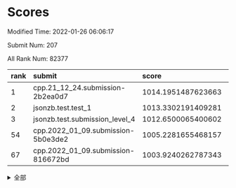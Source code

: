 # Scores

Modified Time: 2022-01-26 06:06:17

Submit Num: 207

All Rank Num: 82377

| rank |               submit               |       score        |       sigma        | pk_num |
| :--- | :--------------------------------- | :----------------- | :----------------- | :----- |
| 1    | cpp.21_12_24.submission-2b2ea0d7   | 1014.1951487623663 | 0.8002475134078083 | 1590   |
| 2    | jsonzb.test.test_1                 | 1013.3302191409281 | 0.8406312638330588 | 1594   |
| 3    | jsonzb.test.submission_level_4     | 1012.6500065400602 | 0.823304499556063  | 1593   |
| 54   | cpp.2022_01_09.submission-5b0e3de2 | 1005.2281655468157 | 0.7260623164131609 | 1591   |
| 67   | cpp.2022_01_09.submission-816672bd | 1003.9240262787343 | 0.7119538345411197 | 1594   |


<details>
<summary>全部</summary>

| rank |                 submit                 |       score        |       sigma        | pk_num |
| :--- | :------------------------------------- | :----------------- | :----------------- | :----- |
| 1    | cpp.21_12_24.submission-2b2ea0d7       | 1014.1951487623663 | 0.8002475134078083 | 1590   |
| 2    | jsonzb.test.test_1                     | 1013.3302191409281 | 0.8406312638330588 | 1594   |
| 3    | jsonzb.test.submission_level_4         | 1012.6500065400602 | 0.823304499556063  | 1593   |
| 4    | gobigger.level_3.submission_level_3_40 | 1011.4676265587274 | 0.7823319972462102 | 1591   |
| 5    | gobigger.level_3.submission_level_3_32 | 1011.2508038760548 | 0.7555155767608841 | 1587   |
| 6    | gobigger.level_3.submission_level_3_33 | 1011.1761791070152 | 0.7860501156867296 | 1593   |
| 7    | gobigger.level_3.submission_level_3_19 | 1011.1381217160732 | 0.7884606934177872 | 1585   |
| 8    | gobigger.level_3.submission_level_3_35 | 1010.970035655211  | 0.757958296947864  | 1589   |
| 9    | gobigger.level_3.submission_level_3_26 | 1010.8726042463144 | 0.7450248521383154 | 1591   |
| 10   | gobigger.level_3.submission_level_3_10 | 1010.8705045680355 | 0.7717544040023606 | 1590   |
| 11   | gobigger.level_3.submission_level_3_18 | 1010.7559866719389 | 0.7795413504934883 | 1597   |
| 12   | gobigger.level_3.submission_level_3_47 | 1010.7218811125705 | 0.7646667404922747 | 1587   |
| 13   | gobigger.level_3.submission_level_3_34 | 1010.6265358722986 | 0.7513149232940873 | 1594   |
| 14   | gobigger.level_3.submission_level_3_14 | 1010.5814626639782 | 0.7506973054093437 | 1598   |
| 15   | gobigger.level_3.submission_level_3_38 | 1010.5759481786238 | 0.7662807654665337 | 1586   |
| 16   | gobigger.level_3.submission_level_3_41 | 1010.5596828431753 | 0.7683863725767607 | 1593   |
| 17   | gobigger.level_3.submission_level_3_3  | 1010.5585825554795 | 0.759614761449392  | 1595   |
| 18   | gobigger.level_3.submission_level_3_25 | 1010.4082095901588 | 0.7930537090375317 | 1589   |
| 19   | gobigger.level_3.submission_level_3_45 | 1010.3964905113977 | 0.7778190553469039 | 1587   |
| 20   | gobigger.level_3.submission_level_3_16 | 1010.3440260559214 | 0.7920013776277606 | 1596   |
| 21   | gobigger.level_3.submission_level_3_9  | 1010.3212768031162 | 0.753067947925307  | 1589   |
| 22   | gobigger.level_3.submission_level_3_29 | 1010.2732262550891 | 0.7671114592512902 | 1597   |
| 23   | gobigger.level_3.submission_level_3_30 | 1010.262252385572  | 0.7762860312578982 | 1588   |
| 24   | gobigger.level_3.submission_level_3_46 | 1010.2600650690207 | 0.7567295301091637 | 1590   |
| 25   | gobigger.level_3.submission_level_3_43 | 1010.2340459866946 | 0.7562051284865295 | 1599   |
| 26   | gobigger.level_3.submission_level_3_6  | 1010.2081395583216 | 0.7684305403105628 | 1592   |
| 27   | gobigger.level_3.submission_level_3_7  | 1010.083022343166  | 0.7513972832878281 | 1584   |
| 28   | gobigger.level_3.submission_level_3_20 | 1009.9443282551455 | 0.7489159440050737 | 1592   |
| 29   | gobigger.level_3.submission_level_3_28 | 1009.9367560652196 | 0.7501297618929973 | 1593   |
| 30   | gobigger.level_3.submission_level_3_42 | 1009.9134642844106 | 0.7478950989607469 | 1590   |
| 31   | gobigger.level_3.submission_level_3_49 | 1009.8503291801335 | 0.7823391751048167 | 1584   |
| 32   | gobigger.level_3.submission_level_3_31 | 1009.8371325842437 | 0.7598473825705481 | 1597   |
| 33   | gobigger.level_3.submission_level_3_12 | 1009.8296729310478 | 0.7573894353788599 | 1594   |
| 34   | gobigger.level_3.submission_level_3_37 | 1009.7942513910023 | 0.7663373974654059 | 1592   |
| 35   | gobigger.level_3.submission_level_3_23 | 1009.7680992242604 | 0.7581304036252716 | 1593   |
| 36   | gobigger.level_3.submission_level_3_27 | 1009.7520877717366 | 0.7609912815449155 | 1592   |
| 37   | gobigger.level_3.submission_level_3_44 | 1009.7078001885016 | 0.7269201744160447 | 1592   |
| 38   | gobigger.level_3.submission_level_3_36 | 1009.6568019117752 | 0.7744234212680537 | 1596   |
| 39   | gobigger.level_3.submission_level_3_22 | 1009.5947865358285 | 0.7491338210693298 | 1590   |
| 40   | gobigger.level_3.submission_level_3_48 | 1009.4850657024858 | 0.7587313174507614 | 1589   |
| 41   | gobigger.level_3.submission_level_3_4  | 1009.4753734571534 | 0.7653407288186298 | 1591   |
| 42   | gobigger.level_3.submission_level_3_5  | 1009.4481517518641 | 0.7703692919164306 | 1598   |
| 43   | gobigger.level_3.submission_level_3_24 | 1009.4302980640293 | 0.7500598858634084 | 1586   |
| 44   | gobigger.level_3.submission_level_3_21 | 1009.3904813162526 | 0.7620926395572762 | 1592   |
| 45   | gobigger.level_3.submission_level_3_2  | 1009.3383177708574 | 0.7480384281117061 | 1587   |
| 46   | gobigger.level_3.submission_level_3_0  | 1009.1253354450174 | 0.7415897184081854 | 1588   |
| 47   | gobigger.level_3.submission_level_3_39 | 1009.1191128194696 | 0.7487990014801125 | 1589   |
| 48   | gobigger.level_3.submission_level_3_1  | 1009.0208332860268 | 0.7662099545881781 | 1595   |
| 49   | gobigger.level_3.submission_level_3_8  | 1008.8329787109204 | 0.7487821088914904 | 1594   |
| 50   | gobigger.level_3.submission_level_3_11 | 1008.7791614261517 | 0.740736865317622  | 1595   |
| 51   | gobigger.level_3.submission_level_3_13 | 1008.3213714618344 | 0.7287349032153204 | 1590   |
| 52   | gobigger.level_3.submission_level_3_15 | 1008.2039677581491 | 0.7530958641511831 | 1588   |
| 53   | gobigger.level_3.submission_level_3_17 | 1007.7553596125462 | 0.7378234728595439 | 1590   |
| 54   | cpp.2022_01_09.submission-5b0e3de2     | 1005.2281655468157 | 0.7260623164131609 | 1591   |
| 55   | gobigger.level_1.submission_level_1_7  | 1005.0706446479685 | 0.7218296053899859 | 1595   |
| 56   | gobigger.level_1.submission_level_1_31 | 1004.707166908855  | 0.7257011731214884 | 1590   |
| 57   | gobigger.level_1.submission_level_1_22 | 1004.4240010562866 | 0.7270695055702945 | 1591   |
| 58   | gobigger.level_1.submission_level_1_19 | 1004.3820576036031 | 0.7268939432679303 | 1598   |
| 59   | gobigger.level_1.submission_level_1_11 | 1004.3422878855943 | 0.7247624210559298 | 1595   |
| 60   | gobigger.level_1.submission_level_1_36 | 1004.2220393024378 | 0.7190330241805845 | 1593   |
| 61   | gobigger.level_1.submission_level_1_41 | 1004.2115432294842 | 0.7038047151679665 | 1591   |
| 62   | gobigger.level_1.submission_level_1_29 | 1004.1788385891108 | 0.7338866390518178 | 1591   |
| 63   | gobigger.level_1.submission_level_1_43 | 1004.1415407940191 | 0.7161603032923957 | 1591   |
| 64   | gobigger.level_1.submission_level_1_16 | 1004.0809778977242 | 0.7236377400419159 | 1591   |
| 65   | gobigger.level_1.submission_level_1_42 | 1004.0488312120762 | 0.7167080635035148 | 1594   |
| 66   | gobigger.level_1.submission_level_1_21 | 1003.9501793419197 | 0.7173784181069105 | 1588   |
| 67   | cpp.2022_01_09.submission-816672bd     | 1003.9240262787343 | 0.7119538345411197 | 1594   |
| 68   | gobigger.level_1.submission_level_1_12 | 1003.8603317274483 | 0.7120609392553009 | 1594   |
| 69   | gobigger.level_1.submission_level_1_13 | 1003.8554871956446 | 0.7119754481379621 | 1593   |
| 70   | gobigger.level_1.submission_level_1_2  | 1003.7737229152448 | 0.7126547418823065 | 1595   |
| 71   | gobigger.level_1.submission_level_1_6  | 1003.7522939168875 | 0.7207880448439262 | 1594   |
| 72   | gobigger.level_1.submission_level_1_37 | 1003.666704881595  | 0.7119393500818196 | 1595   |
| 73   | gobigger.level_1.submission_level_1_45 | 1003.6527043734045 | 0.7127996488358053 | 1587   |
| 74   | gobigger.level_1.submission_level_1_28 | 1003.5949288468397 | 0.7099891545815938 | 1584   |
| 75   | gobigger.level_1.submission_level_1_30 | 1003.5314223590209 | 0.7074447336822902 | 1591   |
| 76   | gobigger.level_1.submission_level_1_35 | 1003.4699981387728 | 0.7356420852492236 | 1596   |
| 77   | gobigger.level_1.submission_level_1_17 | 1003.4228683524926 | 0.7227717187989349 | 1598   |
| 78   | gobigger.level_1.submission_level_1_3  | 1003.394586761875  | 0.7309342898649068 | 1589   |
| 79   | gobigger.level_1.submission_level_1_15 | 1003.3812940315366 | 0.7078705622808643 | 1587   |
| 80   | gobigger.level_1.submission_level_1_24 | 1003.3675733261966 | 0.714570903843321  | 1594   |
| 81   | gobigger.level_1.submission_level_1_47 | 1003.3649210971827 | 0.7146177223723142 | 1591   |
| 82   | gobigger.level_1.submission_level_1_20 | 1003.3638485012181 | 0.7085270811401045 | 1591   |
| 83   | gobigger.level_1.submission_level_1_25 | 1003.3335396163229 | 0.7087771151456375 | 1587   |
| 84   | gobigger.level_1.submission_level_1_34 | 1003.3312210228373 | 0.7168820137568171 | 1592   |
| 85   | gobigger.level_1.submission_level_1_18 | 1003.2887723395702 | 0.7152619374097481 | 1584   |
| 86   | gobigger.level_1.submission_level_1_32 | 1003.1925438947987 | 0.7287464222937371 | 1588   |
| 87   | gobigger.level_1.submission_level_1_4  | 1003.1229817614599 | 0.720989327243953  | 1593   |
| 88   | gobigger.level_1.submission_level_1_27 | 1003.0259739328648 | 0.7289798870084514 | 1592   |
| 89   | gobigger.level_1.submission_level_1_46 | 1003.0178648682322 | 0.7164313012031651 | 1589   |
| 90   | gobigger.level_1.submission_level_1_0  | 1002.891419276833  | 0.7194290362186133 | 1593   |
| 91   | gobigger.level_1.submission_level_1_23 | 1002.8148357912115 | 0.7274342352461424 | 1593   |
| 92   | gobigger.level_1.submission_level_1_38 | 1002.6949626494577 | 0.7215917617135177 | 1596   |
| 93   | gobigger.level_1.submission_level_1_26 | 1002.6706313786002 | 0.7201058309399812 | 1594   |
| 94   | gobigger.level_1.submission_level_1_40 | 1002.574565981665  | 0.7086077300344441 | 1595   |
| 95   | gobigger.level_1.submission_level_1_44 | 1002.4359563719247 | 0.7127288780230736 | 1595   |
| 96   | gobigger.level_1.submission_level_1_14 | 1002.4064552387388 | 0.7111766873786756 | 1592   |
| 97   | gobigger.level_1.submission_level_1_33 | 1002.3540613888414 | 0.7322571924034794 | 1590   |
| 98   | gobigger.level_1.submission_level_1_48 | 1002.2876363772604 | 0.7205346768840415 | 1588   |
| 99   | gobigger.level_1.submission_level_1_10 | 1002.2740744659927 | 0.7105459416890884 | 1591   |
| 100  | gobigger.level_1.submission_level_1_9  | 1002.2422322221427 | 0.7245623556527737 | 1589   |
| 101  | gobigger.level_1.submission_level_1_39 | 1002.1868037672497 | 0.7035851939393208 | 1591   |
| 102  | gobigger.level_1.submission_level_1_1  | 1001.8312889347916 | 0.7104486995176568 | 1595   |
| 103  | gobigger.level_1.submission_level_1_49 | 1001.7619898493065 | 0.7106940714087849 | 1589   |
| 104  | gobigger.level_1.submission_level_1_8  | 1001.6410485263025 | 0.7226355124178748 | 1594   |
| 105  | gobigger.level_1.submission_level_1_5  | 1001.5211004823348 | 0.7057609204744315 | 1594   |
| 106  | gobigger.random.submission_random_18   | 997.7020825593315  | 0.7033353337737903 | 1595   |
| 107  | gobigger.random.submission_random_7    | 997.2683311762964  | 0.7191123070293506 | 1593   |
| 108  | gobigger.random.submission_random_1    | 997.1137351964031  | 0.7010649859992104 | 1593   |
| 109  | gobigger.random.submission_random_39   | 997.0833261940422  | 0.7076345627793554 | 1597   |
| 110  | gobigger.random.submission_random_44   | 996.9403273217182  | 0.7077468660802848 | 1592   |
| 111  | gobigger.random.submission_random_3    | 996.868757877745   | 0.7225546211973785 | 1586   |
| 112  | gobigger.random.submission_random_28   | 996.8682324375357  | 0.7173040882856087 | 1590   |
| 113  | gobigger.random.submission_random_26   | 996.8309511163786  | 0.7181461121026856 | 1586   |
| 114  | gobigger.random.submission_random_33   | 996.7666840561402  | 0.7103973561507806 | 1594   |
| 115  | gobigger.random.submission_random_42   | 996.7058787875386  | 0.7025745560576023 | 1597   |
| 116  | gobigger.random.submission_random_20   | 996.6174115228697  | 0.7088406229763111 | 1594   |
| 117  | gobigger.random.submission_random_30   | 996.5942058838851  | 0.7018065570078258 | 1592   |
| 118  | gobigger.random.submission_random_47   | 996.5331523318483  | 0.7093279751078759 | 1589   |
| 119  | gobigger.random.submission_random_46   | 996.5326794555428  | 0.7241828973810007 | 1592   |
| 120  | gobigger.random.submission_random_2    | 996.499432967506   | 0.7027079100927897 | 1591   |
| 121  | gobigger.random.submission_random_9    | 996.4717472623445  | 0.7182384111395359 | 1592   |
| 122  | gobigger.random.submission_random_0    | 996.2384529151811  | 0.7163406877102769 | 1596   |
| 123  | gobigger.random.submission_random_36   | 996.1539947137321  | 0.6908009187169768 | 1594   |
| 124  | gobigger.random.submission_random_38   | 996.1266088446856  | 0.7126824635907044 | 1587   |
| 125  | gobigger.random.submission_random_10   | 996.1259448745329  | 0.7012001535309689 | 1591   |
| 126  | gobigger.random.submission_random_8    | 996.1095780300949  | 0.7049998184302239 | 1592   |
| 127  | gobigger.random.submission_random_25   | 996.0715952200771  | 0.7236575242350586 | 1591   |
| 128  | gobigger.random.submission_random_34   | 996.050881191969   | 0.7081699879165192 | 1590   |
| 129  | gobigger.random.submission_random_12   | 996.0497058849502  | 0.7053574617284994 | 1594   |
| 130  | gobigger.random.submission_random_19   | 995.8867118290503  | 0.7121680137482915 | 1592   |
| 131  | gobigger.random.submission_random_6    | 995.8442971382689  | 0.7067985899230486 | 1593   |
| 132  | gobigger.random.submission_random_29   | 995.7785781406567  | 0.704500861780792  | 1592   |
| 133  | gobigger.random.submission_random_15   | 995.6825363431865  | 0.7116024571404169 | 1595   |
| 134  | gobigger.random.submission_random_21   | 995.67295097351    | 0.7073202071014149 | 1594   |
| 135  | gobigger.random.submission_random_49   | 995.6677079204738  | 0.7118788034125862 | 1592   |
| 136  | gobigger.random.submission_random_35   | 995.56751303152    | 0.7067757018333221 | 1588   |
| 137  | gobigger.random.submission_random_23   | 995.5550983315829  | 0.7185830380466572 | 1595   |
| 138  | gobigger.random.submission_random_27   | 995.5190475733204  | 0.7028325256431778 | 1590   |
| 139  | gobigger.random.submission_random_32   | 995.4369005739566  | 0.715181135713113  | 1595   |
| 140  | gobigger.random.submission_random_41   | 995.4201532363538  | 0.7181797077993871 | 1591   |
| 141  | gobigger.random.submission_random_14   | 995.4186921697858  | 0.7071239741579044 | 1590   |
| 142  | gobigger.random.submission_random_17   | 995.3917849206925  | 0.7302649988114142 | 1591   |
| 143  | gobigger.random.submission_random_5    | 995.379240982793   | 0.7062621464837943 | 1594   |
| 144  | gobigger.random.submission_random_48   | 995.3437098862952  | 0.7192752283803812 | 1592   |
| 145  | gobigger.random.submission_random_43   | 995.2921991201786  | 0.7197253484689324 | 1589   |
| 146  | gobigger.random.submission_random_24   | 995.2182488898857  | 0.7173702112659116 | 1592   |
| 147  | gobigger.random.submission_random_4    | 995.2043616113793  | 0.7159744704189793 | 1597   |
| 148  | gobigger.random.submission_random_13   | 995.174782917471   | 0.7213454975649458 | 1595   |
| 149  | gobigger.random.submission_random_16   | 995.1310515638978  | 0.7287368167222125 | 1593   |
| 150  | gobigger.random.submission_random_31   | 995.1126664382584  | 0.712623004717364  | 1589   |
| 151  | gobigger.random.submission_random_37   | 995.1088347086189  | 0.7147078471453137 | 1597   |
| 152  | gobigger.random.submission_random_22   | 995.0890557506614  | 0.7150288037722948 | 1594   |
| 153  | gobigger.random.submission_random_11   | 994.9220168582569  | 0.7134880237058494 | 1588   |
| 154  | gobigger.random.submission_random_40   | 994.6180353164079  | 0.7080587123955343 | 1588   |
| 155  | gobigger.random.submission_random_45   | 994.3412383272678  | 0.7240195350735447 | 1599   |
| 156  | gobigger.level_2.submission_level_2_10 | 994.0578916328768  | 0.7181941704121043 | 1592   |
| 157  | gobigger.level_2.submission_level_2_12 | 993.748804509464   | 0.7269573303704693 | 1592   |
| 158  | gobigger.level_2.submission_level_2_22 | 993.520207156572   | 0.7397870740894866 | 1592   |
| 159  | gobigger.level_2.submission_level_2_32 | 993.0762091443572  | 0.7394234322087128 | 1589   |
| 160  | gobigger.level_2.submission_level_2_40 | 993.0644204142964  | 0.7508579479537977 | 1591   |
| 161  | gobigger.level_2.submission_level_2_7  | 992.9118914954171  | 0.7450916236155242 | 1595   |
| 162  | gobigger.level_2.submission_level_2_26 | 992.9091874788506  | 0.7376445300978057 | 1586   |
| 163  | gobigger.level_2.submission_level_2_34 | 992.8928623688818  | 0.7594435129504679 | 1592   |
| 164  | gobigger.level_2.submission_level_2_19 | 992.8166098431899  | 0.7328270244058377 | 1601   |
| 165  | gobigger.level_2.submission_level_2_28 | 992.7457868564957  | 0.728599909031572  | 1592   |
| 166  | gobigger.level_2.submission_level_2_5  | 992.7351336451327  | 0.7470916297541829 | 1592   |
| 167  | gobigger.level_2.submission_level_2_24 | 992.7272021794618  | 0.7447305868356263 | 1597   |
| 168  | gobigger.level_2.submission_level_2_25 | 992.6871491875492  | 0.7268619234360678 | 1590   |
| 169  | gobigger.level_2.submission_level_2_17 | 992.6728254984696  | 0.7630390412163198 | 1590   |
| 170  | gobigger.level_2.submission_level_2_23 | 992.6286086019286  | 0.7233604208535874 | 1596   |
| 171  | gobigger.level_2.submission_level_2_15 | 992.4373175537485  | 0.7442282643619131 | 1592   |
| 172  | gobigger.level_2.submission_level_2_14 | 992.4138273472591  | 0.7633973289306505 | 1589   |
| 173  | gobigger.level_2.submission_level_2_1  | 992.3967385181127  | 0.7360715283033766 | 1592   |
| 174  | gobigger.level_2.submission_level_2_31 | 992.3918158513602  | 0.7460448027225164 | 1592   |
| 175  | gobigger.level_2.submission_level_2_41 | 992.3910294528409  | 0.7435588913034846 | 1587   |
| 176  | gobigger.level_2.submission_level_2_0  | 992.2793873434348  | 0.7317697081001657 | 1593   |
| 177  | gobigger.level_2.submission_level_2_8  | 992.2789474505774  | 0.7616847278980573 | 1595   |
| 178  | gobigger.level_2.submission_level_2_9  | 992.0275361750288  | 0.7677237573120809 | 1585   |
| 179  | gobigger.level_2.submission_level_2_4  | 991.9611428981295  | 0.7427320597084109 | 1590   |
| 180  | gobigger.level_2.submission_level_2_38 | 991.9508882755275  | 0.7567051401144181 | 1587   |
| 181  | gobigger.level_2.submission_level_2_3  | 991.8498617223609  | 0.750388241192486  | 1592   |
| 182  | gobigger.level_2.submission_level_2_39 | 991.7311021641264  | 0.7494134068544138 | 1588   |
| 183  | gobigger.level_2.submission_level_2_37 | 991.5756492523494  | 0.7448283570153105 | 1591   |
| 184  | gobigger.level_2.submission_level_2_30 | 991.5647089262243  | 0.7592191535297519 | 1599   |
| 185  | gobigger.level_2.submission_level_2_2  | 991.5557269917199  | 0.7434740585233538 | 1593   |
| 186  | gobigger.level_2.submission_level_2_11 | 991.5511917319177  | 0.7608078487916743 | 1590   |
| 187  | gobigger.level_2.submission_level_2_6  | 991.5381089230909  | 0.7499131076621547 | 1592   |
| 188  | gobigger.level_2.submission_level_2_43 | 991.4362109388214  | 0.7439182943377424 | 1591   |
| 189  | gobigger.level_2.submission_level_2_42 | 991.3790868366075  | 0.7459360098560708 | 1591   |
| 190  | gobigger.level_2.submission_level_2_21 | 991.1452221077996  | 0.7559365618523727 | 1596   |
| 191  | gobigger.level_2.submission_level_2_36 | 991.1287346202471  | 0.7465884595163291 | 1590   |
| 192  | gobigger.level_2.submission_level_2_13 | 991.1260634871127  | 0.7589918503064674 | 1594   |
| 193  | gobigger.level_2.submission_level_2_49 | 991.1153403214968  | 0.7588688061482567 | 1595   |
| 194  | gobigger.level_2.submission_level_2_48 | 990.9625378535468  | 0.7566948933549829 | 1593   |
| 195  | gobigger.level_2.submission_level_2_27 | 990.8970982290842  | 0.7746980608233814 | 1595   |
| 196  | gobigger.level_2.submission_level_2_18 | 990.84462415252    | 0.7512386997486133 | 1586   |
| 197  | gobigger.level_2.submission_level_2_33 | 990.8093629474547  | 0.7734683496976115 | 1589   |
| 198  | gobigger.level_2.submission_level_2_35 | 990.787438656324   | 0.7464476018882618 | 1595   |
| 199  | gobigger.level_2.submission_level_2_45 | 990.7534836384352  | 0.7510142706776307 | 1592   |
| 200  | gobigger.level_2.submission_level_2_46 | 990.3926801561545  | 0.7602341628729313 | 1593   |
| 201  | gobigger.level_2.submission_level_2_16 | 990.212758835095   | 0.7628256976181582 | 1595   |
| 202  | gobigger.level_2.submission_level_2_44 | 990.1128963806174  | 0.7588502235483509 | 1587   |
| 203  | gobigger.level_2.submission_level_2_29 | 990.1046033469086  | 0.7688947610955755 | 1592   |
| 204  | gobigger.level_2.submission_level_2_20 | 990.0893514846891  | 0.7621491416152858 | 1595   |
| 205  | gobigger.level_2.submission_level_2_47 | 989.927588990727   | 0.7733344653090356 | 1594   |
| 206  | gobigger.none.submission_none_1        | 975.9631804843477  | 1.4778760694790842 | 1592   |
| 207  | gobigger.none.submission_none_0        | 975.2915708273125  | 1.4658260489463322 | 1592   |

</details>